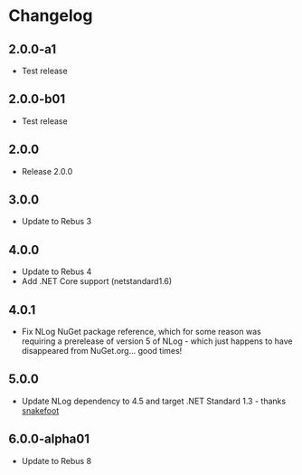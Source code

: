# Changelog

## 2.0.0-a1
* Test release

## 2.0.0-b01
* Test release

## 2.0.0
* Release 2.0.0

## 3.0.0
* Update to Rebus 3

## 4.0.0
* Update to Rebus 4
* Add .NET Core support (netstandard1.6)

## 4.0.1
* Fix NLog NuGet package reference, which for some reason was requiring a prerelease of version 5 of NLog - which just happens to have disappeared from NuGet.org... good times!

## 5.0.0
* Update NLog dependency to 4.5 and target .NET Standard 1.3 - thanks [snakefoot]

## 6.0.0-alpha01
* Update to Rebus 8

[snakefoot]: https://github.com/snakefoot